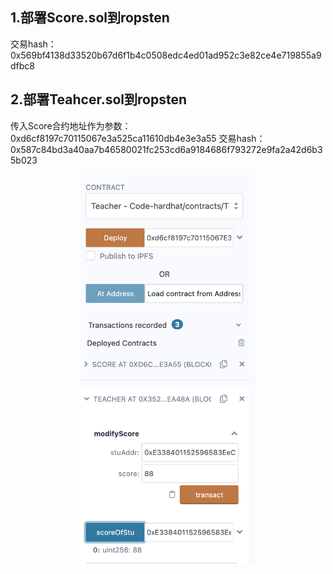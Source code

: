 ## 1.部署Score.sol到ropsten   
   交易hash：   
   0x569bf4138d33520b67d6f1b4c0508edc4ed01ad952c3e82ce4e719855a9dfbc8   
   
## 2.部署Teahcer.sol到ropsten  
   传入Score合约地址作为参数：0xd6cf8197c70115067e3a525ca11610db4e3e3a55
   交易hash：
   0x587c84bd3a40aa7b46580021fc253cd6a9184686f793272e9fa2a42d6b35b023
   
   <div align=center><img src="https://github.com/ferrarif1/OK-HomeWork/blob/main/W2/picture/Teacher%E9%80%9A%E8%BF%87Interface%E8%B0%83%E7%94%A8Score.png" width="280px"></div>
